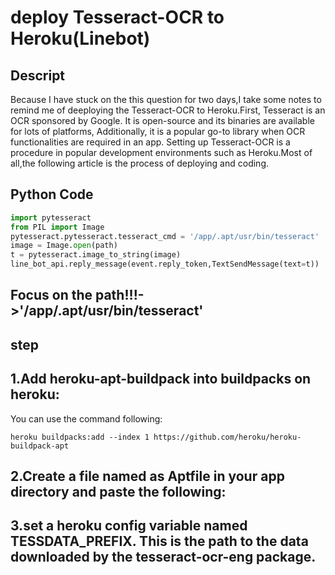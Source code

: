 deploy Tesseract-OCR to Heroku(Linebot)
==== 

Descript
-------

Because I have stuck on the this question for two days,I take some notes to remind me of deeploying the Tesseract-OCR to Heroku.First, Tesseract is an OCR sponsored by Google. It is open-source and its binaries are available for lots of platforms, Additionally, it is a popular go-to library when OCR functionalities are required in an app. Setting up Tesseract-OCR is a procedure in popular development environments such as Heroku.Most of all,the following article is the process of deploying and coding.

Python Code
-------

```python
import pytesseract
from PIL import Image
pytesseract.pytesseract.tesseract_cmd = '/app/.apt/usr/bin/tesseract'
image = Image.open(path)
t = pytesseract.image_to_string(image)
line_bot_api.reply_message(event.reply_token,TextSendMessage(text=t))
```

Focus on the path!!!->'/app/.apt/usr/bin/tesseract'
-------

step
-------

1.Add heroku-apt-buildpack into buildpacks on heroku:
-------
You can use the command following:
```
heroku buildpacks:add --index 1 https://github.com/heroku/heroku-buildpack-apt
```



2.Create a file named as Aptfile in your app directory and paste the following:
-------





3.set a heroku config variable named TESSDATA_PREFIX. This is the path to the data downloaded by the tesseract-ocr-eng package.
-------











